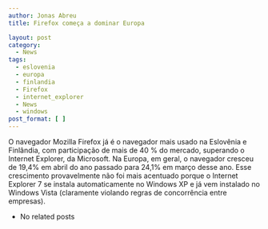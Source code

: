 ```yaml
---
author: Jonas Abreu
title: Firefox começa a dominar Europa

layout: post
category:
  - News
tags:
  - eslovenia
  - europa
  - finlandia
  - Firefox
  - internet_explorer
  - News
  - windows
post_format: [ ]
---
```

O navegador Mozilla Firefox já é o navegador mais usado na Eslovênia e Finlândia, com participação de mais de 40 % do mercado, superando o Internet Explorer, da Microsoft. Na Europa, em geral, o navegador cresceu de 19,4% em abril do ano passado para 24,1% em março desse ano. Esse crescimento provavelmente não foi mais acentuado porque o Internet Explorer 7 se instala automaticamente no Windows XP e já vem instalado no Windows Vista (claramente violando regras de concorrência entre empresas). 

*   No related posts

















